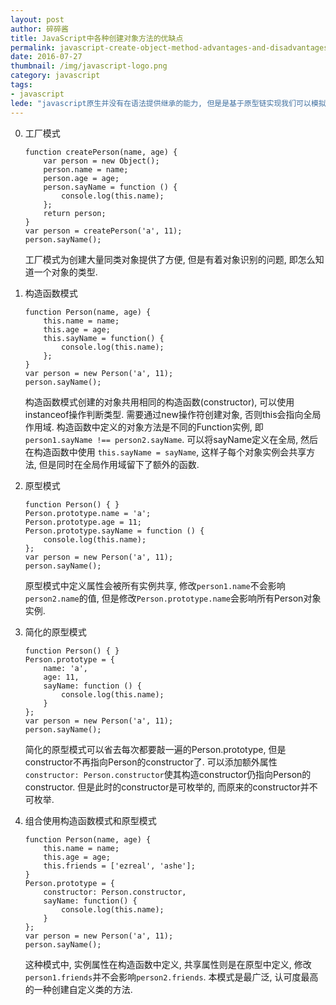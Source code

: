 ```yaml
---
layout: post
author: 碎碎酱
title: JavaScript中各种创建对象方法的优缺点
permalink: javascript-create-object-method-advantages-and-disadvantages
date: 2016-07-27
thumbnail: /img/javascript-logo.png
category: javascript
tags:
- javascript
lede: "javascript原生并没有在语法提供继承的能力, 但是是基于原型链实现我们可以模拟继承."
---
```



0. 工厂模式
    ```
    function createPerson(name, age) {
        var person = new Object();
        person.name = name;
        person.age = age;
        person.sayName = function () {
            console.log(this.name);
        };
        return person;
    }
    var person = createPerson('a', 11);
    person.sayName();
    ```
    工厂模式为创建大量同类对象提供了方便, 但是有着对象识别的问题, 即怎么知道一个对象的类型.

1. 构造函数模式
    ```
    function Person(name, age) {
        this.name = name;
        this.age = age;
        this.sayName = function() {
            console.log(this.name);
        };
    }
    var person = new Person('a', 11);
    person.sayName();
    ```
    构造函数模式创建的对象共用相同的构造函数(constructor), 可以使用instanceof操作判断类型. 需要通过new操作符创建对象, 否则this会指向全局作用域. 构造函数中定义的对象方法是不同的Function实例, 即`person1.sayName !== person2.sayName`. 可以将sayName定义在全局, 然后在构造函数中使用 `this.sayName = sayName`, 这样子每个对象实例会共享方法, 但是同时在全局作用域留下了额外的函数.

2. 原型模式
    ```
    function Person() { }
    Person.prototype.name = 'a';
    Person.prototype.age = 11;
    Person.prototype.sayName = function () {
        console.log(this.name);
    };
    var person = new Person('a', 11);
    person.sayName();
    ```
    原型模式中定义属性会被所有实例共享, 修改`person1.name`不会影响`person2.name`的值, 但是修改`Person.prototype.name`会影响所有Person对象实例.

3. 简化的原型模式
    ```
    function Person() { }
    Person.prototype = {
        name: 'a',
        age: 11,
        sayName: function () {
            console.log(this.name);
        }
    };
    var person = new Person('a', 11);
    person.sayName();
    ```
    简化的原型模式可以省去每次都要敲一遍的Person.prototype, 但是constructor不再指向Person的constructor了. 可以添加额外属性`constructor: Person.constructor`使其构造constructor仍指向Person的constructor. 但是此时的constructor是可枚举的, 而原来的constructor并不可枚举.

4. 组合使用构造函数模式和原型模式
    ```
    function Person(name, age) {
        this.name = name;
        this.age = age;
        this.friends = ['ezreal', 'ashe'];
    }
    Person.prototype = {
        constructor: Person.constructor,
        sayName: function() {
            console.log(this.name);
        }
    };
    var person = new Person('a', 11);
    person.sayName();
    ```
    这种模式中, 实例属性在构造函数中定义, 共享属性则是在原型中定义, 修改`person1.friends`并不会影响`person2.friends`. 本模式是最广泛, 认可度最高的一种创建自定义类的方法.